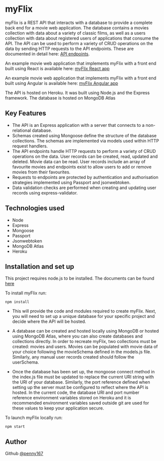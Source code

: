 # myFlix

myFlix is a REST API that interacts with a database to provide a complete back end for a movie web application. The database contains a movies collection with data about a variety of classic films, as well as a users collection with data about registered users of applications that consume the API. The API can be used to perform a variety of CRUD operations on the data by sending HTTP requests to the API endpoints. These are documented in detail here: [API endpoints](https://intense-depths-38257.herokuapp.com/public/documentation.html).

An example movie web application that implements myFlix with a front end built using React is available here: [myFlix React app](https://github.com/Penny167/myFlix-client)

An example movie web application that implements myFlix with a front end built using Angular is available here:
[myFlix Angular app](https://github.com/Penny167/myFlix-Angular-client)

The API is hosted on Heroku. It was built using Node.js and the Express framework. The database is hosted on MongoDB Atlas 

## Key Features

- The API is an Express application with a server that connects to a non-relational database.
- Schemas created using Mongoose define the structure of the database collections. The schemas are implemented via models used within HTTP request handlers. 
- The API endpoints handle HTTP requests to perform a variety of CRUD operations on the data. User records can be created, read, updated and deleted. Movie data can be read. User records include an array of favourite movies and endpoints exist to allow users to add or remove movies from their favourites. 
- Requests to endpoints are protected by authentication and authorisation strategies implemented using Passport and jsonwebtoken.
- Data validation checks are performed when creating and updating user records using express-validator.

## Technologies used

- Node
- Express
- Mongoose
- Passport
- Jsonwebtoken
- MongoDB Atlas
- Heroku

## Installation and set up

This project requires node.js to be installed. The documents can be found [here](https://nodejs.org/en/)

To install myFlix run: 
```
npm install
```
- This will provide the code and modules required to create myFlix. Next, you will need to set up a unique database for your specific project and decide where the API will be hosted. 

- A database can be created and hosted locally using MongoDB or hosted using MongoDB Atlas, where you can also create databases and collections directly. In order to recreate myFlix, two collections must be created: movies and users. Movies can be populated with movie data of your choice following the movieSchema defined in the models.js file. Similarly, any manual user records created should follow the userSchema.

- Once the database has been set up, the mongoose connect method in the index.js file must be updated to replace the current URI string with the URI of your database. Similarly, the port reference defined when setting up the server must be configured to reflect where the API is hosted. In the current code, the database URI and port number reference environment variables stored on Heroku and it is recommended environment variables saved outside git are used for these values to keep your application secure.

To launch myFlix locally run:
```
npm start
```
## Author
Github [@penny167](https://github.com/Penny167)











